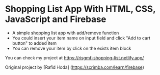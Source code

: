 # Shopping List App With HTML, CSS, JavaScript and Firebase

- A simple shopping list app with add/remove function
- You could insert your item name on input field and click "Add to cart button" to added item
- You can remove your item by click on the exists item block

You can check my project at https://risgmf-shopping-list.netlify.app/

Original project by [Rafid Hoda] (https://scrimba.com/learn/firebase)